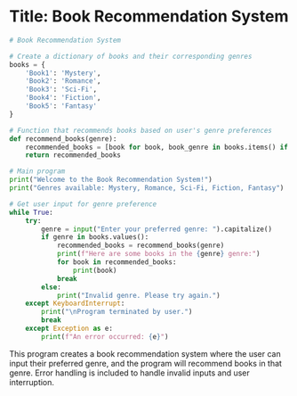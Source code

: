 # Title: Book Recommendation System

```python
# Book Recommendation System

# Create a dictionary of books and their corresponding genres
books = {
    'Book1': 'Mystery',
    'Book2': 'Romance',
    'Book3': 'Sci-Fi',
    'Book4': 'Fiction',
    'Book5': 'Fantasy'
}

# Function that recommends books based on user's genre preferences
def recommend_books(genre):
    recommended_books = [book for book, book_genre in books.items() if book_genre == genre]
    return recommended_books

# Main program
print("Welcome to the Book Recommendation System!")
print("Genres available: Mystery, Romance, Sci-Fi, Fiction, Fantasy")

# Get user input for genre preference
while True:
    try:
        genre = input("Enter your preferred genre: ").capitalize()
        if genre in books.values():
            recommended_books = recommend_books(genre)
            print(f"Here are some books in the {genre} genre:")
            for book in recommended_books:
                print(book)
            break
        else:
            print("Invalid genre. Please try again.")
    except KeyboardInterrupt:
        print("\nProgram terminated by user.")
        break
    except Exception as e:
        print(f"An error occurred: {e}")
```

This program creates a book recommendation system where the user can input their preferred genre, and the program will recommend books in that genre. Error handling is included to handle invalid inputs and user interruption.